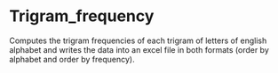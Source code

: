 Trigram_frequency
=================

Computes the trigram frequencies of each trigram of letters of english alphabet and writes the data into an excel file in both formats (order by alphabet and order by frequency).

